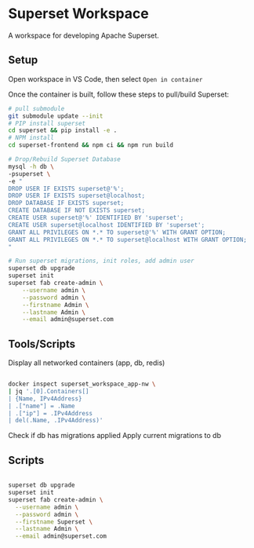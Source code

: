 # Superset Workspace

A workspace for developing Apache Superset.

## Setup

Open workspace in VS Code, then select `Open in container`

Once the container is built, follow these steps to pull/build Superset:

```bash
# pull submodule
git submodule update --init
# PIP install superset
cd superset && pip install -e .
# NPM install
cd superset-frontend && npm ci && npm run build

# Drop/Rebuild Superset Database
mysql -h db \
-psuperset \
-e "
DROP USER IF EXISTS superset@'%';
DROP USER IF EXISTS superset@localhost;
DROP DATABASE IF EXISTS superset;
CREATE DATABASE IF NOT EXISTS superset;
CREATE USER superset@'%' IDENTIFIED BY 'superset';
CREATE USER superset@localhost IDENTIFIED BY 'superset';
GRANT ALL PRIVILEGES ON *.* TO superset@'%' WITH GRANT OPTION;
GRANT ALL PRIVILEGES ON *.* TO superset@localhost WITH GRANT OPTION;
"

# Run superset migrations, init roles, add admin user
superset db upgrade
superset init
superset fab create-admin \
    --username admin \
    --password admin \
    --firstname Admin \
    --lastname Admin \
    --email admin@superset.com
```

## Tools/Scripts

Display all networked containers (app, db, redis)

```bash

docker inspect superset_workspace_app-nw \
| jq '.[0].Containers[] 
| {Name, IPv4Address} 
| .["name"] = .Name
| .["ip"] = .IPv4Address 
| del(.Name, .IPv4Address)'

```

Check if db has migrations applied
Apply current migrations to db

## Scripts

```bash

superset db upgrade
superset init
superset fab create-admin \
  --username admin \
  --password admin \
  --firstname Superset \
  --lastname Admin \
  --email admin@superset.com
              
```
